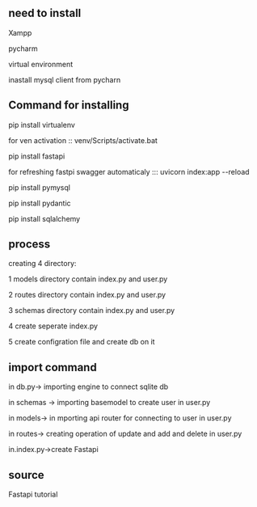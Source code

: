 ## need to install


Xampp


pycharm


virtual environment


inastall mysql client from pycharn



## Command for installing



pip install virtualenv



for ven activation :: venv/Scripts/activate.bat



pip install fastapi


for refreshing fastpi swagger automaticaly ::: uvicorn index:app --reload



pip install pymysql


pip install pydantic


pip install sqlalchemy


## process


creating 4 directory:


1 models directory contain index.py and user.py 


2 routes directory contain index.py and user.py 


3 schemas directory contain index.py and user.py 


4 create seperate index.py


5 create configration file and create db on it



## import command



in db.py-> importing engine to connect sqlite db


in schemas -> importing basemodel to create user in user.py


in models-> in mporting api router for connecting to user in user.py 


in routes-> creating operation of update and add and delete in user.py


in.index.py->create Fastapi


## source



Fastapi tutorial
